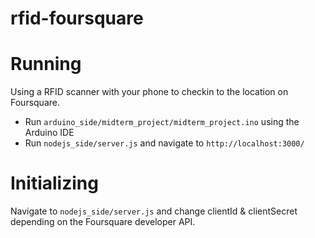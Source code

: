 rfid-foursquare
===============

Running
===============

Using a RFID scanner with your phone to checkin to the location on Foursquare.

- Run `` arduino_side/midterm_project/midterm_project.ino `` using the Arduino IDE
- Run `` nodejs_side/server.js `` and navigate to `` http://localhost:3000/ ``

Initializing
===============

Navigate to `` nodejs_side/server.js `` and change clientId & clientSecret depending on the Foursquare developer API.
